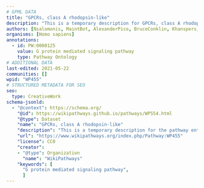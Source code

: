 ```yaml
---
# GPML DATA
title: "GPCRs, class A rhodopsin-like"
description: "This is a temporary description for GPCRs, class A rhodopsin-like"
authors: [Nsalomonis, MaintBot, AlexanderPico, BruceConklin, Khanspers, Egonw, Zari, Eweitz]
organisms: [Homo sapiens]
annotations:
  - id: PW:0000125
    value: G protein mediated signaling pathway
    type: Pathway Ontology
# ADDITIONAL DATA
last-edited: 2021-05-22
communities: []
wpid: "WP455"
# STRUCTURED METADATA FOR SEO
seo:
  type: CreativeWork
schema-jsonld:
  - "@context": https://schema.org/
    "@id": https://wikipathways.github.io/pathways/WP554.html
    "@type": Dataset
    "name": "GPCRs, class A rhodopsin-like"
    "description": "This is a temporary description for the pathway entitled: GPCRs, class A rhodopsin-like"
    "url": "https://www.wikipathways.org/index.php/Pathway:WP455"
    "license": CC0
    "creator":
    - "@type": Organization
      "name": "WikiPathways"
    "keywords": [
      "G protein mediated signaling pathway",
      ]
---
```

